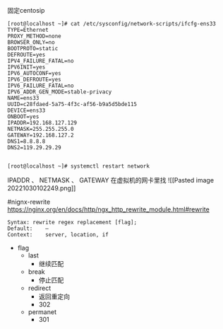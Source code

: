 
固定centosip
```shell
[root@localhost ~]# cat /etc/sysconfig/network-scripts/ifcfg-ens33 
TYPE=Ethernet
PROXY_METHOD=none
BROWSER_ONLY=no
BOOTPROTO=static
DEFROUTE=yes
IPV4_FAILURE_FATAL=no
IPV6INIT=yes
IPV6_AUTOCONF=yes
IPV6_DEFROUTE=yes
IPV6_FAILURE_FATAL=no
IPV6_ADDR_GEN_MODE=stable-privacy
NAME=ens33
UUID=c28fdaed-5a75-4f3c-af56-b9a5d5bde115
DEVICE=ens33
ONBOOT=yes
IPADDR=192.168.127.129
NETMASK=255.255.255.0
GATEWAY=192.168.127.2
DNS1=8.8.8.8
DNS2=119.29.29.29


[root@localhost ~]# systemctl restart network
```

IPADDR 、 NETMASK 、 GATEWAY 在虚拟机的网卡里找
![[Pasted image 20221030102249.png]]




#nignx-rewrite
https://nginx.org/en/docs/http/ngx_http_rewrite_module.html#rewrite

```nginx
Syntax:	rewrite regex replacement [flag];
Default:	—
Context:	server, location, if
```

- flag
	- last
		- 继续匹配
	- break
		- 停止匹配
	- redirect
		- 返回重定向
		- 302
	- permanet
		- 301